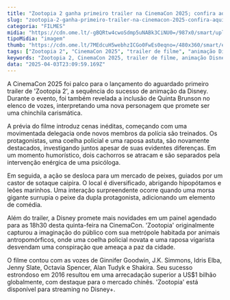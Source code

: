 ```yaml
---
title: "Zootopia 2 ganha primeiro trailer na CinemaCon 2025; confira aqui"
slug: "zootopia-2-ganha-primeiro-trailer-na-cinemacon-2025-confira-aqui"
categoria: "FILMES"
midia: "https://cdn.ome.lt/-gBQRtw4cwoSdmp5uNABk3CiNU0=/987x0/smart/uploads/conteudo/fotos/image_-_2025-04-03T200608.532.png"
tipoMidia: "imagem"
thumb: "https://cdn.ome.lt/7MEdcuH5webhzICGo0FwEs0eqno=/480x360/smart/extras/conteudos/image_-_2025-04-03T200608.532.png"
tags: ["Zootopia 2", "CinemaCon 2025", "trailer de filme", "animação Disney", "Quinta Brunson", "filmes de animais", "comédia", "mercado chinês"]
keywords: "Zootopia 2, CinemaCon 2025, trailer de filme, animação Disney, Quinta Brunson, filmes de animais, comédia, mercado chinês"
data: "2025-04-03T23:09:59.169Z"
---
```


A CinemaCon 2025 foi palco para o lançamento do aguardado primeiro trailer de 'Zootopia 2', a sequência do sucesso de animação da Disney. Durante o evento, foi também revelada a inclusão de Quinta Brunson no elenco de vozes, interpretando uma nova personagem que promete ser uma chinchila carismática.

A prévia do filme introduz cenas inéditas, começando com uma movimentada delegacia onde novos membros da polícia são treinados. Os protagonistas, uma coelha policial e uma raposa astuta, são novamente destacados, investigando juntos apesar de suas evidentes diferenças. Em um momento humorístico, dois cachorros se atracam e são separados pela intervenção enérgica de uma psicóloga.

Em seguida, a ação se desloca para um mercado de peixes, guiados por um castor de sotaque caipira. O local é diversificado, abrigando hipopótamos e leões marinhos. Uma interação surpreendente ocorre quando uma morsa gigante surrupia o peixe da dupla protagonista, adicionando um elemento de comédia.

Além do trailer, a Disney promete mais novidades em um painel agendado para as 18h30 desta quinta-feira na CinemaCon. 'Zootopia' originalmente capturou a imaginação do público com sua metrópole habitada por animais antropomórficos, onde uma coelha policial novata e uma raposa vigarista desvendam uma conspiração que ameaça a paz da cidade.

O filme contou com as vozes de Ginnifer Goodwin, J.K. Simmons, Idris Elba, Jenny Slate, Octavia Spencer, Alan Tudyk e Shakira. Seu sucesso estrondoso em 2016 resultou em uma arrecadação superior a US$1 bilhão globalmente, com destaque para o mercado chinês. 'Zootopia' está disponível para streaming no Disney+.